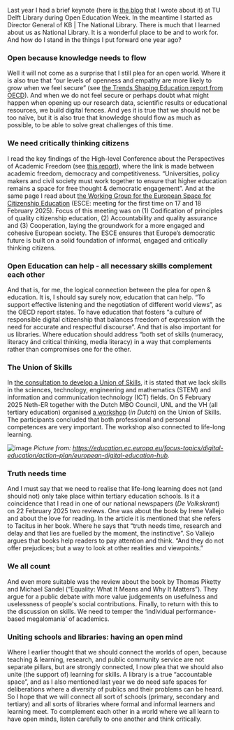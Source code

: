 Last year I had a brief keynote (here is [the blog](https://community-edusources.pleio.nl/groups/view/8bc4f4d1-52f6-4de3-a373-c48186ff3494/visie-beleid/questions/view/0cd09ed8-dab5-4843-a344-f9930a709d6a/open-education-is-just-education-done-right) that I wrote about it) at TU Delft Library during Open Education Week. In the meantime I started as Director General of KB | The National Library. There is much that I learned about us as National Library. It is a wonderful place to be and to work for. And how do I stand in the things I put forward one year ago? 
### Open because knowledge needs to flow
Well it will not come as a surprise that I still plea for an open world. Where it is also true that “our levels of openness and empathy are more likely to grow when we feel secure” (see [the Trends Shaping Education report from OECD](https://www.oecd.org/en/publications/trends-shaping-education-2025_ee6587fd-en.html)). And when we do not feel secure or perhaps doubt what might happen when opening up our research data, scientific results or educational resources, we build digital fences. And yes it is true that we should not be too naïve, but it is also true that knowledge should flow as much as possible, to be able to solve great challenges of this time.  
### We need critically thinking citizens
I read the key findings of the High-level Conference about the Perspectives of Academic Freedom (see [this report](https://epthinktank.eu/2025/02/18/perspectives-on-academic-freedom-stoa-conference-highlights-the-link-between-academic-freedom-democracy-and-competitiveness/)), where the link is made between academic freedom, democracy and competitiveness. “Universities, policy makers and civil society must work together to ensure that higher education remains a space for free thought & democratic engagement”. And at the same page I read about [the Working Group for the European Space for Citizenship Education](https://www.coe.int/en/web/education/-/working-group-for-the-european-space-for-citizenship-education-meets-for-the-first-time) (ESCE: meeting for the first time on 17 and 18 February 2025). Focus of this meeting was on (1) Codification of principles of quality citizenship education, (2) Accountability and quality assurance and (3) Cooperation, laying the groundwork for a more engaged and cohesive European society. The ESCE ensures that Europe’s democratic future is built on a solid foundation of informal, engaged and critically thinking citizens. 
### Open Education can help - all necessary skills complement each other
And that is, for me, the logical connection between the plea for open & education. It is, I should say surely now, education that can help. “To support effective listening and the negotiation of different world views”, as the OECD report states. To have education that fosters “a culture of responsible digital citizenship that balances freedom of expression with the need for accurate and respectful discourse”. And that is also important for us libraries. Where education should address “both set of skills (numeracy, literacy ánd critical thinking, media literacy) in a way that complements rather than compromises one for the other. 
### The Union of Skills
In [the consultation to develop a Union of Skills](https://www.european-agency.org/news/union-of-skills-consultation), it is stated that we lack skills  in the sciences, technology, engineering and mathematics (STEM) and information and communication technology (ICT) fields. On 5 February 2025 Neth-ER together with the Dutch MBO Council, UNL and the VH (all tertiary education) organised [a workshop](https://www.neth-er.eu/onderwijs/talent-aan-het-roer-nederlands-onderwijsveld-geeft-richting-aan-union-of-skills) (*in Dutch*) on the Union of Skills. The participants concluded that both professional and personal competences are very important. The workshop also connected to life-long learning. 

![image](https://github.com/user-attachments/assets/30f3b0cb-bdb5-4647-b4eb-12ec601a6bbb)
*Picture from: https://education.ec.europa.eu/focus-topics/digital-education/action-plan/european-digital-education-hub.* 
### Truth needs time
And I must say that we need to realise that life-long learning does not (and should not) only take place within tertiary education schools. Is it a coincidence that I read in one of our national newspapers (*De Volkskrant*) on 22 February 2025 two reviews. One was about the book by Irene Vallejo and about the love for reading. In the article it is mentioned that she refers to Tacitus in her book. Where he says that “truth needs time, research and delay and that lies are fuelled by the moment, the instinctive”. So Vallejo argues that books help readers to pay attention and think. “And they do not offer prejudices; but a way to look at other realities and viewpoints.” 
### We all count
And even more suitable was the review about the book by Thomas Piketty and Michael Sandel (“Equality: What It Means and Why It Matters”). They argue for a public debate with more value judgements on usefulness and uselessness of people's social contributions. Finally, to return with this to the discussion on skills. We need to temper the ‘individual performance-based megalomania’ of academics.
### Uniting schools and libraries: having an open mind
Where I earlier thought that we should connect the worlds of open, because teaching & learning, research, and public community service are not separate pillars, but are strongly connected, I now plea that we should also unite (the support of) learning for skills. A library is a true “accountable space”, and as I also mentioned last year we do need safe spaces for deliberations where a diversity of publics and their problems can be heard. So I hope that we will connect all sort of schools (primary, secondary and tertiary) and all sorts of libraries where formal and informal learners and learning meet. To complement each other in a world where we all learn to have open minds, listen carefully to one another and think critically. 
